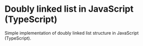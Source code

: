 # Doubly linked list in JavaScript (TypeScript)

Simple implementation of doubly linked list structure in JavaScript (TypeScript).
